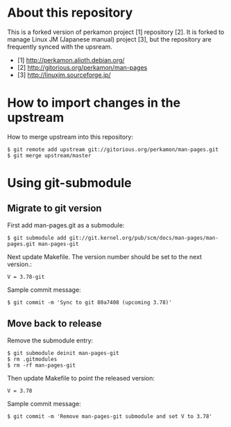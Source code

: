 About this repository
=====================

This is a forked version of perkamon project [1] repository [2].
It is forked to manage Linux JM (Japanese manual) project [3],
but the repository are frequently synced with the upsream.

* [1] http://perkamon.alioth.debian.org/
* [2] http://gitorious.org/perkamon/man-pages
* [3] http://linuxjm.sourceforge.jp/

How to import changes in the upstream
=====================================

How to merge upstream into this repository:

    $ git remote add upstream git://gitorious.org/perkamon/man-pages.git
    $ git merge upstream/master

Using git-submodule
===================

Migrate to git version
----------------------

First add man-pages.git as a submodule:

    $ git submodule add git://git.kernel.org/pub/scm/docs/man-pages/man-pages.git man-pages-git

Next update Makefile. The version number should be set to the next version.:

    V = 3.78-git

Sample commit message:

    $ git commit -m 'Sync to git 80a7408 (upcoming 3.78)'

Move back to release
--------------------

Remove the submodule entry:

    $ git submodule deinit man-pages-git
    $ rm .gitmodules
    $ rm -rf man-pages-git

Then update Makefile to point the released version:

    V = 3.78

Sample commit message:

    $ git commit -m 'Remove man-pages-git submodule and set V to 3.78'
